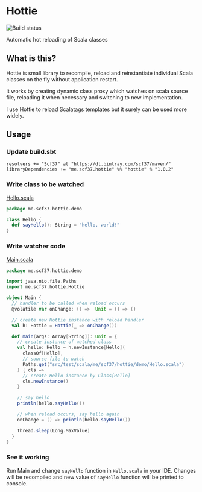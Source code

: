 # Hottie
![Build status](https://travis-ci.org/scf37/hottie.svg?branch=master)

Automatic hot reloading of Scala classes

## What is this?
Hottie is small library to recompile, reload and reinstantiate individual Scala classes on the fly without application restart.

It works by creating dynamic class proxy which watches on scala source file, reloading it when necessary and switching to new implementation.

I use Hottie to reload Scalatags templates but it surely can be used more widely. 

## Usage
### Update build.sbt
```
resolvers += "Scf37" at "https://dl.bintray.com/scf37/maven/"
libraryDependencies += "me.scf37.hottie" %% "hottie" % "1.0.2"
```
### Write class to be watched
[Hello.scala](https://github.com/scf37/hottie/blob/master/src/test/scala/me/scf37/hottie/demo/Hello.scala)
```scala
package me.scf37.hottie.demo

class Hello {
  def sayHello(): String = "hello, world!"
}
```
### Write watcher code
[Main.scala](https://github.com/scf37/hottie/blob/master/src/test/scala/me/scf37/hottie/demo/Main.scala)
```scala
package me.scf37.hottie.demo

import java.nio.file.Paths
import me.scf37.hottie.Hottie

object Main {
  // handler to be called when reload occurs
  @volatile var onChange: () =>  Unit = () => ()

  // create new Hottie instance with reload handler
  val h: Hottie = Hottie(_ => onChange())

  def main(args: Array[String]): Unit = {
    // create instance of watched class
    val hello: Hello = h.newInstance[Hello](
      classOf[Hello],
      // source file to watch
      Paths.get("src/test/scala/me/scf37/hottie/demo/Hello.scala")
    ) { cls =>
      // create Hello instance by Class[Hello]
      cls.newInstance()
    }

    // say hello
    println(hello.sayHello())

    // when reload occurs, say hello again
    onChange = () => println(hello.sayHello())

    Thread.sleep(Long.MaxValue)
  }
}
```
### See it working
Run Main and change `sayHello` function in `Hello.scala` in your IDE. Changes will be recompiled and new value of `sayHello` function will be printed to console.

